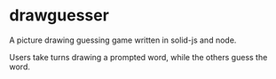 # drawguesser
A picture drawing guessing game written in solid-js and node.

Users take turns drawing a prompted word, while the others guess the word.
